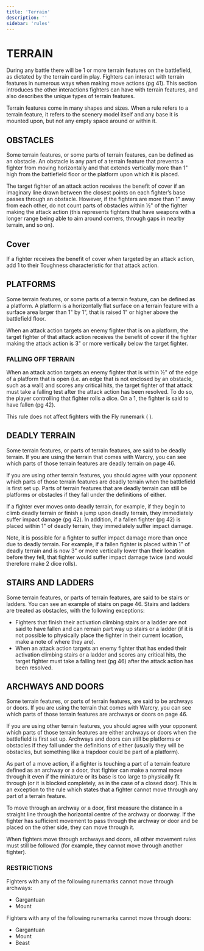 ```yaml
---
title: 'Terrain'
description: ''
sidebar: 'rules'
---
```

# TERRAIN

During any battle there will be 1 or more terrain features on the battlefield, as dictated by the terrain card in play. Fighters can interact with terrain features in numerous ways when making move actions (pg 41). This section introduces the other interactions fighters can have with terrain features, and also describes the unique types of terrain features. 

Terrain features come in many shapes and sizes. When a rule refers to a terrain feature, it refers to the scenery model itself and any base it is mounted upon, but not any empty space around or within it. 

## OBSTACLES 

Some terrain features, or some parts of terrain features, can be defined as an obstacle. An obstacle is any part of a terrain feature that prevents a fighter from moving horizontally and that extends vertically more than 1"  high from the battlefield floor or the platform upon which it is placed. 

The target fighter of an attack action receives the benefit of cover if an imaginary line drawn between the closest points on each fighter’s base passes through an obstacle. However, if the fighters are more than 1" away from each other, do not count parts of obstacles within 1⁄2" of the fighter making the attack action (this represents fighters that have weapons with a longer range being able to aim around corners, through gaps in nearby terrain, and so on). 

## Cover 

If a fighter receives the benefit of cover when targeted by an attack action, add 1 to their Toughness characteristic for that attack action. 

## PLATFORMS 

Some terrain features, or some parts of a terrain feature, can be defined as a platform. A platform is a horizontally flat surface on a terrain feature with a surface area larger than 1" by 1", that is raised 1" or higher above the battlefield floor. 

When an attack action targets an enemy fighter that is on a platform, the target fighter of that attack action receives the benefit of cover if the fighter making the attack action is 3" or more vertically below the target fighter. 

### FALLING OFF TERRAIN 

When an attack action targets an enemy fighter that is within 1⁄2" of the edge of a platform that is open (i.e. an edge that is not enclosed by an obstacle, such as a wall) and scores any critical hits, the target fighter of that attack must take a falling test after the attack action has been resolved. To do so, the player controlling that fighter rolls a dice. On a 1, the fighter is said to have fallen (pg 42). 

This rule does not affect fighters with the Fly runemark ( ). 

## DEADLY TERRAIN 

Some terrain features, or parts of terrain features, are said to be deadly terrain. If you are using the terrain that comes with Warcry, you can see which parts of those terrain features are deadly terrain on page 46. 

If you are using other terrain features, you should agree with your opponent which parts of those terrain features are deadly terrain when the battlefield is first set up. Parts of terrain features that are deadly terrain can still be platforms or obstacles if they fall under the definitions of either. 

If a fighter ever moves onto deadly terrain, for example, if they begin to climb deadly terrain or finish a jump upon deadly terrain, they immediately suffer impact damage (pg 42). In addition, if a fallen fighter (pg 42) is placed within 1" of deadly terrain, they immediately suffer impact damage. 

Note, it is possible for a fighter to suffer impact damage more than once due to deadly terrain. For example, if a fallen fighter is placed within 1" of deadly terrain and is now 3" or more vertically lower than their location before they fell, that fighter would suffer impact damage twice (and would therefore make 2 dice rolls). 

## STAIRS AND LADDERS 

Some terrain features, or parts of terrain features, are said to be stairs or ladders. You can see an example of stairs on page 46. Stairs and ladders are treated as obstacles, with the following exceptions: 

- Fighters that finish their activation climbing stairs or a ladder are not said to have fallen and can remain part way up stairs or a ladder (if it is not possible to physically place the fighter in their current location, make a note of where they are).  
- When an attack action targets an enemy fighter that has ended their activation climbing stairs or a ladder and scores any critical hits, the target fighter must take a falling test (pg 46) after the attack action has been resolved.  

## ARCHWAYS AND DOORS 

Some terrain features, or parts of terrain features, are said to be archways or doors. If you are using the terrain that comes with Warcry, you can see which parts of those terrain features are archways or doors on page 46. 

If you are using other terrain features, you should agree with your opponent which parts of those terrain features are either archways or doors when the battlefield is first set up. Archways and doors can still be platforms or obstacles if they fall under the definitions of either (usually they will be obstacles, but something like a trapdoor could be part of a platform). 

As part of a move action, if a fighter is touching a part of a terrain feature defined as an archway or a door, that fighter can make a normal move through it even if the miniature or its base is too large to physically fit through (or it is blocked completely, as in the case of a closed door). This is an exception to the rule which states that a fighter cannot move through any part of a terrain feature. 

To move through an archway or a door, first measure the distance in a straight line through the horizontal centre of the archway or doorway. If the fighter has sufficient movement to pass through the archway or door and be placed on the other side, they can move through it. 

When fighters move through archways and doors, all other movement rules must still be followed (for example, they cannot move through another fighter). 

### RESTRICTIONS 

Fighters with any of the following runemarks cannot move through archways: 
 - Gargantuan
 - Mount 

Fighters with any of the following runemarks cannot move through doors: 
 - Gargantuan
  - Mount
  - Beast 
